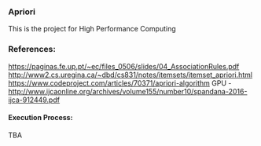 ### Apriori
This is the project for High Performance Computing

### References:
https://paginas.fe.up.pt/~ec/files_0506/slides/04_AssociationRules.pdf
http://www2.cs.uregina.ca/~dbd/cs831/notes/itemsets/itemset_apriori.html
https://www.codeproject.com/articles/70371/apriori-algorithm
GPU - http://www.ijcaonline.org/archives/volume155/number10/spandana-2016-ijca-912449.pdf

#### Execution Process:
TBA

